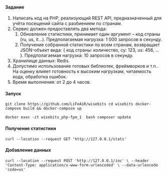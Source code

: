 #### Задание
1. Написать код на PHP, реализующий REST API, предназначенный для учёта посещений сайта с разбиением по странам.
1. Сервис должен предоставлять два метода:
    1. Обновление статистики, принимает один аргумент – код страны (ru, us, it...).
    Предполагаемая нагрузка: 1 000 запросов в секунду.
    1. Получение собранной статистики по всем странам, возвращает JSON-объект вида:
    { код страны: количество, cy: 123, us: 456, ... }. 
Предполагаемая нагрузка: 10 запросов в секунду.
1. Хранилище данных: Redis.
1. Допустимо использование готовых библиотек, фреймворков и т.п..
На оценку влияет готовность к высоким нагрузкам, читаемость кода, обработка ошибок.
1. Время выполнения: от 2 до 4 часов.


#### Запуск

`git clone https://github.com/LiFeAiR/wisebits
cd wisebits
docker-compose build && docker-compose up`

`docker exec -it wisebits_php-fpm_1  bash
composer update`

#### Получение статистики

`curl --location --request GET 'http://127.0.0.1/stats'`

#### Добавление данных

`curl --location --request POST 'http://127.0.0.1/inc' \
--header 'Content-Type: application/x-www-form-urlencoded' \
--data-urlencode 'code=us'`